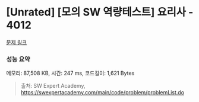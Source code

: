 # [Unrated] [모의 SW 역량테스트] 요리사 - 4012 

[문제 링크](https://swexpertacademy.com/main/code/problem/problemDetail.do?contestProbId=AWIeUtVakTMDFAVH) 

### 성능 요약

메모리: 87,508 KB, 시간: 247 ms, 코드길이: 1,621 Bytes



> 출처: SW Expert Academy, https://swexpertacademy.com/main/code/problem/problemList.do
